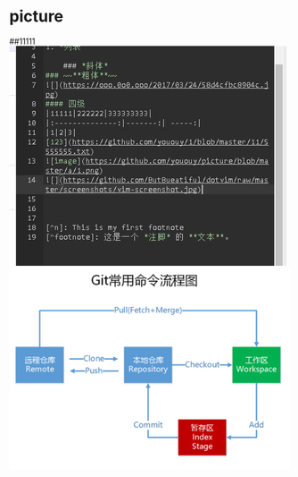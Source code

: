 # picture
##11111
![](https://github.com/yououy/picture/raw/master/a/1111.jpg)
![](https://github.com/yououy/picture/blob/master/a/1.png)
